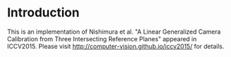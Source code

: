 # Introduction
This is an implementation of Nishimura et al. "A Linear Generalized Camera Calibration from Three Intersecting Reference Planes" appeared in ICCV2015.
Please visit http://computer-vision.github.io/iccv2015/ for details.
